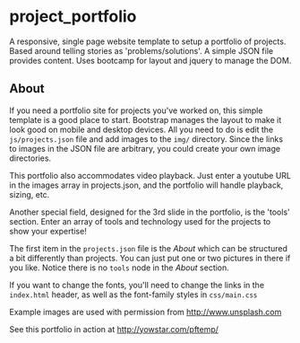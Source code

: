 # project_portfolio
A responsive, single page website template to setup a portfolio of projects. 
Based around telling stories as 'problems/solutions'. 
A simple JSON file provides content. Uses bootcamp for layout and jquery to manage the DOM.

## About ##
If you need a portfolio site for projects you've worked on, this simple template is a good place to start. Bootstrap manages the layout to make it look good on mobile and desktop devices. All you need to do is edit the `js/projects.json` file and add images to the `img/` directory. Since the links to images in the JSON file are arbitrary, you could create your own image directories. 

This portfolio also accommodates video playback. Just enter a youtube URL in the images array in projects.json, and the portfolio will handle playback, sizing, etc.

Another special field, designed for the 3rd slide in the portfolio, is the 'tools' section. Enter an array of tools and technology used for the projects to show your expertise!

The first item in the `projects.json` file is the *About* which can be structured a bit differently than projects. You can just put one or two pictures in there if you like. Notice there is no `tools` node in the *About* section.

If you want to change the fonts, you'll need to change the links in the `index.html` header, as well as the font-family styles in `css/main.css`

Example images are used with permission from http://www.unsplash.com

See this portfolio in action at http://yowstar.com/pftemp/
